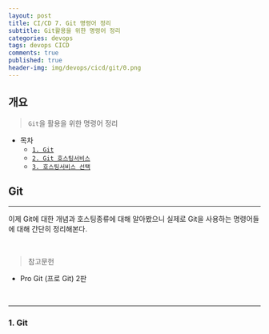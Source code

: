 ```yaml
---
layout: post
title: CI/CD 7. Git 명령어 정리
subtitle: Git활용을 위한 명령어 정리
categories: devops
tags: devops CICD
comments: true
published: true
header-img: img/devops/cicd/git/0.png
---
```


## 개요
> `Git`을 활용을 위한 명령어 정리
  
- 목차
	- [`1. Git`](#1.-Git)
	- [`2. Git 호스팅서비스`](#2.-Git-호스팅서비스)
	- [`3. 호스팅서비스 선택`](#3.-호스팅서비스-선택)
  
## Git
---
이제 Git에 대한 개념과 호스팅종류에 대해 알아봤으니 실제로 Git을 사용하는 명령어들에 대해 간단히 정리해본다.


<br>

> 참고문헌

- Pro Git (프로 Git) 2판

<br>

---

### **1. Git**

